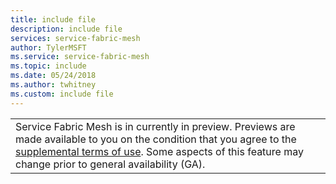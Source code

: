 ```yaml
---
title: include file
description: include file
services: service-fabric-mesh
author: TylerMSFT
ms.service: service-fabric-mesh
ms.topic: include
ms.date: 05/24/2018
ms.author: twhitney
ms.custom: include file
---
```


|     |
| --- |
| Service Fabric Mesh is in currently in preview. Previews are made available to you on the condition that you agree to the [supplemental terms of use](https://azure.microsoft.com/support/legal/preview-supplemental-terms/). Some aspects of this feature may change prior to general availability (GA). |